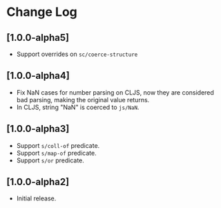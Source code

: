 # Change Log

## [1.0.0-alpha5]
- Support overrides on `sc/coerce-structure`

## [1.0.0-alpha4]

- Fix NaN cases for number parsing on CLJS, now they are considered bad parsing, making the original value returns.
- In CLJS, string "NaN" is coerced to `js/NaN`.

## [1.0.0-alpha3]

- Support `s/coll-of` predicate. 
- Support `s/map-of` predicate. 
- Support `s/or` predicate. 

## [1.0.0-alpha2]

- Initial release.

